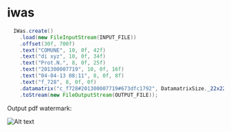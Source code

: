 iwas
====

```java
  IWas.create()
    .load(new FileInputStream(INPUT_FILE))
    .offset(30f, 700f)
    .text("COMUNE", 10, 0f, 42f)
    .text("di xyz", 10, 0f, 34f)
    .text("Prot.N.", 8, 0f, 25f)
    .text("201300007719", 10, 0f, 16f)
    .text("04-04-13 08:11", 8, 0f, 8f)
    .text("f_728", 8, 0f, 0f)
    .datamatrix("c_f728#201300007719#673dfc1792", DatamatrixSize._22x22, 75f, 15f, 1.6f)
    .toStream(new FileOutputStream(OUTPUT_FILE));
```

Output pdf watermark:

![Alt text](../../blob/develop/sample-output.png?raw=true "Sample output")
